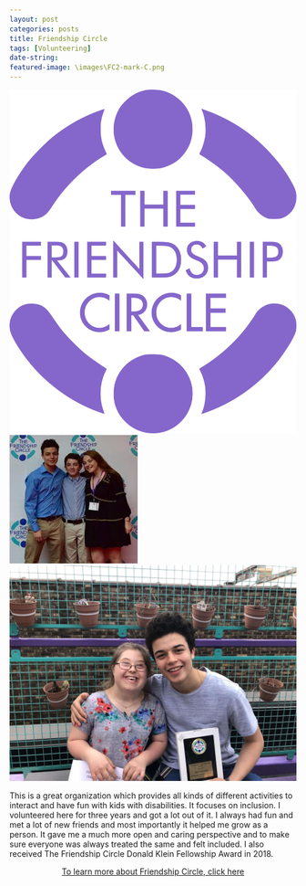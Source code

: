 ```yaml
---
layout: post
categories: posts
title: Friendship Circle
tags: [Volunteering]
date-string: 
featured-image: \images\FC2-mark-C.png
---
```


<img src="\images\FC2-mark-C.png" alt="Logo">
<img src="\images\laurenbenjiandi.jfif" >
<img src="\images\shayandi.jpg" >
<p>
This is a great organization which provides all kinds of different activities to interact and have fun with kids with disabilities. It focuses on inclusion. I volunteered here for three years and got a lot out of it. I always had fun and met a lot of new friends and most importantly it helped me grow as a person. It gave me a much more open and caring perspective and to make sure everyone was always treated the same and felt included. I also received The Friendship Circle Donald Klein Fellowship Award in 2018.
</p>

<center>
<p><a href="https://www.fcpgh.org/" target="_blank">To learn more about Friendship Circle, click here</a></p>
</center>